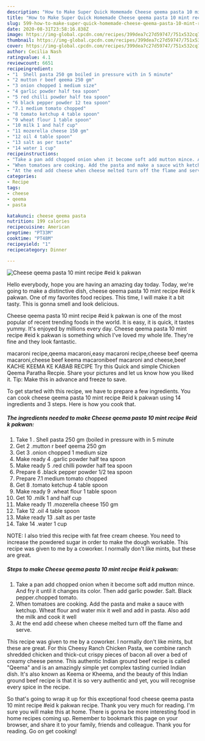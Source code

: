 ```yaml
---
description: "How to Make Super Quick Homemade Cheese qeema pasta 10 mint recipe #eid k pakwan"
title: "How to Make Super Quick Homemade Cheese qeema pasta 10 mint recipe #eid k pakwan"
slug: 599-how-to-make-super-quick-homemade-cheese-qeema-pasta-10-mint-recipe-eid-k-pakwan
date: 2020-08-31T23:58:16.838Z
image: https://img-global.cpcdn.com/recipes/399dea7c27d59747/751x532cq70/cheese-qeema-pasta-10-mint-recipe-eid-k-pakwan-recipe-main-photo.jpg
thumbnail: https://img-global.cpcdn.com/recipes/399dea7c27d59747/751x532cq70/cheese-qeema-pasta-10-mint-recipe-eid-k-pakwan-recipe-main-photo.jpg
cover: https://img-global.cpcdn.com/recipes/399dea7c27d59747/751x532cq70/cheese-qeema-pasta-10-mint-recipe-eid-k-pakwan-recipe-main-photo.jpg
author: Cecilia Nash
ratingvalue: 4.1
reviewcount: 6651
recipeingredient:
- "1  Shell pasta 250 gm boiled in pressure with in 5 minute"
- "2 mutton r beef qeema 250 gm"
- "3 onion chopped 1 medium size"
- "4 garlic powder half tea spoon"
- "5 red chilli powder half tea spoon"
- "6 black pepper powder 12 tea spoon"
- "7.1 medium tomato chopped"
- "8 tomato ketchup 4 table spoon"
- "9 wheat flour 1 table spoon"
- "10 milk 1 and half cup"
- "11 mozerella cheese 150 gm"
- "12 oil 4 table spoon"
- "13 salt as per taste"
- "14 water 1 cup"
recipeinstructions:
- "Take a pan add chopped onion when it become soft add mutton mince. And fry it until it changes its color. Then add garlic powder. Salt. Black pepper.chopped tomato."
- "When tomatoes are cooking. Add the pasta and make a sauce with ketchup. Wheat flour and water mix it well and add in pasta. Also add the milk and cook it well"
- "At the end add cheese when cheese melted turn off the flame and serve."
categories:
- Recipe
tags:
- cheese
- qeema
- pasta

katakunci: cheese qeema pasta 
nutrition: 199 calories
recipecuisine: American
preptime: "PT33M"
cooktime: "PT48M"
recipeyield: "1"
recipecategory: Dinner

---
```



![Cheese qeema pasta 10 mint recipe #eid k pakwan](https://img-global.cpcdn.com/recipes/399dea7c27d59747/751x532cq70/cheese-qeema-pasta-10-mint-recipe-eid-k-pakwan-recipe-main-photo.jpg)

Hello everybody, hope you are having an amazing day today. Today, we're going to make a distinctive dish, cheese qeema pasta 10 mint recipe #eid k pakwan. One of my favorites food recipes. This time, I will make it a bit tasty. This is gonna smell and look delicious.

Cheese qeema pasta 10 mint recipe #eid k pakwan is one of the most popular of recent trending foods in the world. It is easy, it is quick, it tastes yummy. It's enjoyed by millions every day. Cheese qeema pasta 10 mint recipe #eid k pakwan is something which I've loved my whole life. They're fine and they look fantastic.

macaroni recipe,qeema macaroni,easy macaroni recipe,cheese beef qeema macaroni,cheese beef keema macaronibeef macaroni and cheese,beef KACHE KEEMA KE KABAB RECIPE Try this Quick and simple Chicken Qeema Paratha Recpie. Share your pictures and let us know how you liked it. Tip: Make this in advance and freeze to save.


To get started with this recipe, we have to prepare a few ingredients. You can cook cheese qeema pasta 10 mint recipe #eid k pakwan using 14 ingredients and 3 steps. Here is how you cook that.

<!--inarticleads1-->

##### The ingredients needed to make Cheese qeema pasta 10 mint recipe #eid k pakwan:

1. Take 1 . Shell pasta 250 gm (boiled in pressure with in 5 minute
1. Get 2 .mutton r beef qeema 250 gm
1. Get 3 .onion chopped 1 medium size
1. Make ready 4 .garlic powder half tea spoon
1. Make ready 5 .red chilli powder half tea spoon
1. Prepare 6 .black pepper powder 1/2 tea spoon
1. Prepare 7.1 medium tomato chopped
1. Get 8 .tomato ketchup 4 table spoon
1. Make ready 9 .wheat flour 1 table spoon
1. Get 10 .milk 1 and half cup
1. Make ready 11 .mozerella cheese 150 gm
1. Take 12 .oil 4 table spoon
1. Make ready 13 .salt as per taste
1. Take 14 .water 1 cup


NOTE: I also tried this recipe with fat free cream cheese. You need to increase the powdered sugar in order to make the dough workable. This recipe was given to me by a coworker. I normally don&#39;t like mints, but these are great. 

<!--inarticleads2-->

##### Steps to make Cheese qeema pasta 10 mint recipe #eid k pakwan:

1. Take a pan add chopped onion when it become soft add mutton mince. And fry it until it changes its color. Then add garlic powder. Salt. Black pepper.chopped tomato.
1. When tomatoes are cooking. Add the pasta and make a sauce with ketchup. Wheat flour and water mix it well and add in pasta. Also add the milk and cook it well
1. At the end add cheese when cheese melted turn off the flame and serve.


This recipe was given to me by a coworker. I normally don&#39;t like mints, but these are great. For this Cheesy Ranch Chicken Pasta, we combine ranch shredded chicken and thick-cut crispy pieces of bacon all over a bed of creamy cheese penne. This authentic Indian ground beef recipe is called &#34;Qeema&#34; and is an amazingly simple yet complex tasting curried Indian dish. It&#39;s also known as Keema or Kheema, and the beauty of this Indian ground beef recipe is that it is so very authentic and yet, you will recognise every spice in the recipe. 

So that's going to wrap it up for this exceptional food cheese qeema pasta 10 mint recipe #eid k pakwan recipe. Thank you very much for reading. I'm sure you will make this at home. There is gonna be more interesting food in home recipes coming up. Remember to bookmark this page on your browser, and share it to your family, friends and colleague. Thank you for reading. Go on get cooking!
